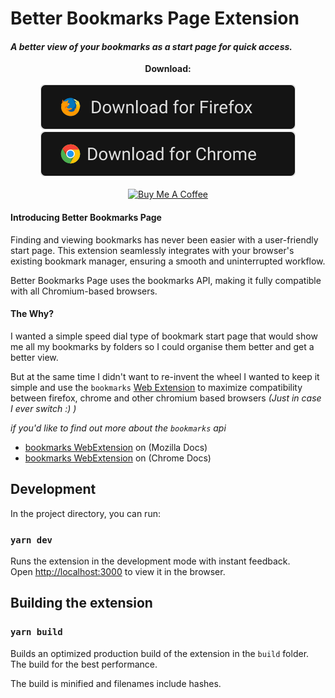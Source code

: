 # Better Bookmarks Page Extension

#### _A better view of your bookmarks as a start page for quick access._


<p align="center">
  <b>Download:</b>
<br><br>
<a href="https://addons.mozilla.org/firefox/addon/better-bookmarks-page" target="_blank"><img src="docs/firefox.svg" alt="Download For Firefox"></a>
<a href="https://chrome.google.com/webstore/detail/better-bookmarks-page/feefhdkjeppmjmkhedchnjpfnnnbgeij" target="_blank"><img src="docs/chrome.svg" alt="Download For Chrome"></a>
<br><br>
<a href="https://www.buymeacoffee.com/alexbaeza" target="_blank"><img src="https://cdn.buymeacoffee.com/buttons/v2/default-yellow.png" alt="Buy Me A Coffee" style="height: 30px !important;width: 109px !important;" ></a>
</p>


#### Introducing Better Bookmarks Page

Finding and viewing bookmarks has never been easier with a user-friendly start page. This extension seamlessly integrates with your browser's existing bookmark manager, ensuring a smooth and uninterrupted workflow.

Better Bookmarks Page uses the bookmarks API, making it fully compatible with all Chromium-based browsers.

#### The Why?

I wanted a simple speed dial type of bookmark start page that would show me all my bookmarks by
folders so I could organise them better and get a better view.

But at the same time I didn't want to re-invent the wheel I wanted to keep it simple and use the
`bookmarks` [Web Extension](https://developer.mozilla.org/docs/Mozilla/Add-ons/WebExtensions)
to maximize compatibility between firefox, chrome and other chromium based browsers _(Just in case I
ever switch :) )_

_if you'd like to find out more about the  `bookmarks` api_

- [bookmarks WebExtension](https://developer.mozilla.org/docs/Mozilla/Add-ons/WebExtensions/API/bookmarks)
  on (Mozilla Docs)
- [bookmarks WebExtension](https://developer.chrome.com/docs/extensions/reference/bookmarks/)
  on (Chrome Docs)

## Development

In the project directory, you can run:

### `yarn dev`

Runs the extension in the development mode with instant feedback.\
Open [http://localhost:3000](http://localhost:3000) to view it in the browser.

## Building the extension

### `yarn build`

Builds an optimized production build of the extension in the `build` folder.\
The build for the best performance.

The build is minified and filenames include hashes.

